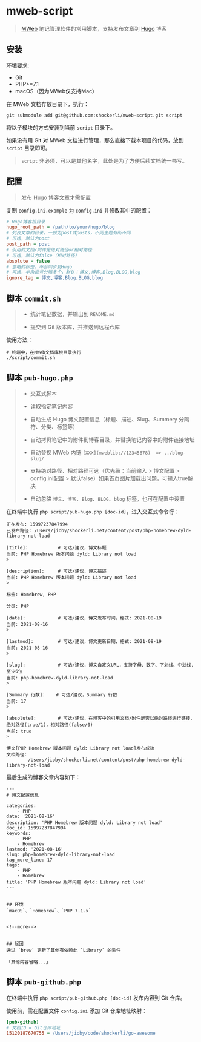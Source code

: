 # mweb-script

> [MWeb](https://zh.mweb.im) 笔记管理软件的常用脚本，支持发布文章到 [Hugo](https://gohugo.io) 博客

## 安装

环境要求:

- Git
- PHP>=7.1
- macOS（因为MWeb仅支持Mac）

在 MWeb 文档存放目录下，执行：

```shell
git submodule add git@github.com:shockerli/mweb-script.git script
```

将以子模块的方式安装到当前 `script` 目录下。

如果没有用 Git 对 MWeb 文档进行管理，那么直接下载本项目的代码，放到 `script` 目录即可。

> `script` 非必须，可以是其他名字，此处是为了方便后续文档统一书写。

## 配置

> 发布 Hugo 博客文章才需配置

复制 `config.ini.example` 为 `config.ini` 并修改其中的配置：

```ini
# Hugo博客根目录
hugo_root_path = /path/to/your/hugo/blog
# 列表文章的目录，一般为post或posts，不同主题有所不同
# 可选，默认为post
post_path = post
# 引用的文档/附件是绝对路径or相对路径
# 可选，默认为false（相对路径）
absolute = false
# 忽略的标签，不会同步到Hugo
# 可选，半角逗号分隔多个，默认：博文,博客,Blog,BLOG,blog
ignore_tag = 博文,博客,Blog,BLOG,blog
```

## 脚本 `commit.sh`

> - 统计笔记数据，并输出到 `README.md`
>
> - 提交到 Git 版本库，并推送到远程仓库

使用方法：

```shell
# 终端中，在MWeb文档库根目录执行
./script/commit.sh
```

## 脚本 `pub-hugo.php`

> - 交互式脚本
>
> - 读取指定笔记内容
>
> - 自动生成 Hugo 博文配置信息（标题、描述、Slug、Summery 分隔符、分类、标签等）
>
> - 自动拷贝笔记中的附件到博客目录，并替换笔记内容中的附件链接地址
>
> - 自动替换 MWeb 内链 `[XXX](mweblib://12345678)  => ../blog-slug/`
>
> - 支持绝对路径、相对路径可选（优先级：当前输入 > 博文配置 > config.ini配置 > 默认false）如果首页图片加载出问题，可输入true解决
>
> - 自动忽略 `博文`、`博客`、`Blog`、`BLOG`、`blog` 标签，也可在配置中设置

在终端中执行 `php script/pub-hugo.php [doc-id]`，进入交互式命令行：

```shell
正在发布: 15997237847994
已发布路径: /Users/jioby/shockerli.net/content/post/php-homebrew-dyld-library-not-load

[title]:           # 可选/建议，博文标题
当前: PHP Homebrew 版本问题 dyld: Library not load
> 

[description]:     # 可选/建议，博文描述
当前: PHP Homebrew 版本问题 dyld: Library not load
> 

标签: Homebrew, PHP

分类: PHP

[date]:            # 可选/建议，博文发布时间，格式: 2021-08-19
当前: 2021-08-16
> 

[lastmod]:         # 可选/建议，博文更新日期，格式: 2021-08-19
当前: 2021-08-16
> 

[slug]:            # 可选/建议，博文自定义URL，支持字母、数字、下划线、中划线, 至少6位
当前: php-homebrew-dyld-library-not-load
> 

[Summary 行数]:    # 可选/建议，Summary 行数
当前: 17
> 

[absolute]:        # 可选/建议，在博客中的引用文档/附件是否以绝对路径进行链接，绝对路径(true/1)，相对路径(false/0)
当前: true
> 

博文[PHP Homebrew 版本问题 dyld: Library not load]发布成功
文档路径: 
        /Users/jioby/shockerli.net/content/post/php-homebrew-dyld-library-not-load
```

最后生成的博客文章内容如下：

```
---
# 博文配置信息

categories:
    - PHP
date: '2021-08-16'
description: 'PHP Homebrew 版本问题 dyld: Library not load'
doc_id: 15997237847994
keywords:
    - PHP
    - Homebrew
lastmod: '2021-08-16'
slug: php-homebrew-dyld-library-not-load
tag_more_line: 17
tags:
    - PHP
    - Homebrew
title: 'PHP Homebrew 版本问题 dyld: Library not load'
---


## 环境
`macOS`、`Homebrew`、`PHP 7.1.x`


<!--more-->


## 起因
通过 `brew` 更新了其他有依赖此 `Library` 的软件

「其他内容省略...」
```


## 脚本 `pub-github.php`

在终端中执行 `php script/pub-github.php [doc-id]` 发布内容到 Git 仓库。

使用前，需在配置文件 `config.ini` 添加 Git 仓库地址映射：

```ini
[pub-github]
# 文档ID = Git仓库地址
15120187670755 = /Users/jioby/code/shockerli/go-awesome
```
